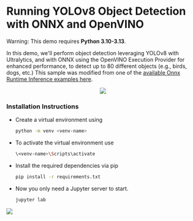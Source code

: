 # Running YOLOv8 Object Detection with ONNX and OpenVINO

Warning: This demo requires **Python 3.10-3.13**.

In this demo, we'll perform object detection leveraging YOLOv8 with Ultralytics, and with ONNX using the OpenVINO Execution Provider for enhanced performance, to detect up to 80 different objects (e.g., birds, dogs, etc.)
This sample was modified from one of the [available Onnx Runtime Inference examples here](https://github.com/microsoft/onnxruntime-inference-examples/tree/main/python/OpenVINO_EP/yolov8_object_detection). 

<p align="center">
    <img src="https://github.com/user-attachments/assets/a3e35991-0c3b-47e0-a94a-c70d7b135261"/>
</p>


### Installation Instructions
- Create a virtual environment using 
  ```sh  
  python -m venv <venv-name>
  ```
- To activate the virtual environment use
  ```sh
  \<venv-name>\Scripts\activate
  ```
- Install the required dependencies via pip
  ```sh
  pip install -r requirements.txt
  ```
- Now you only need a Jupyter server to start.
  ```sh
  jupyter lab
  ```

[//]: # (telemetry pixel)
<img referrerpolicy="no-referrer-when-downgrade" src="https://static.scarf.sh/a.png?x-pxid=7003a37c-568d-40a5-9718-0d021d8589ca&project=notebooks/onnxruntime_yolov8&file=README.md" />